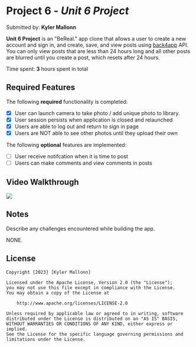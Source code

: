 # Project 6 - *Unit 6 Project*

Submitted by: **Kyler Mallonn**

**Unit 6 Project** is an "BeReal." app clone that allows a user to create a new account and sign in, and create, save, and view posts using [back4app](https://www.back4app.com/) API. You can only view posts that are less than 24 hours long and all other posts are blurred until you create a post, which resets after 24 hours.

Time spent: **3** hours spent in total

## Required Features

The following **required** functionality is completed:

- [x] User can launch camera to take photo / add unique photo to library.
- [x] User session persists when application is closed and relaunched
- [x] Users are able to log out and return to sign in page
- [x] Users are NOT able to see other photos until they upload their own	
 
The following **optional** features are implemented:

- [ ] User receive notifcation when it is time to post
- [ ] Users can make comments and view comments in posts	

## Video Walkthrough

  <div>
    <a href="https://www.loom.com/share/a298b16b26e9443db82e6291e9a80818">
    </a>
    <a href="https://www.loom.com/share/a298b16b26e9443db82e6291e9a80818">
      <img style="max-width:300px;" src="https://cdn.loom.com/sessions/thumbnails/a298b16b26e9443db82e6291e9a80818-with-play.gif">
    </a>
  </div>

## Notes

Describe any challenges encountered while building the app.

NONE.

## License

    Copyright [2023] [Kyler Mallonn]

    Licensed under the Apache License, Version 2.0 (the "License");
    you may not use this file except in compliance with the License.
    You may obtain a copy of the License at

        http://www.apache.org/licenses/LICENSE-2.0

    Unless required by applicable law or agreed to in writing, software
    distributed under the License is distributed on an "AS IS" BASIS,
    WITHOUT WARRANTIES OR CONDITIONS OF ANY KIND, either express or implied.
    See the License for the specific language governing permissions and
    limitations under the License.
